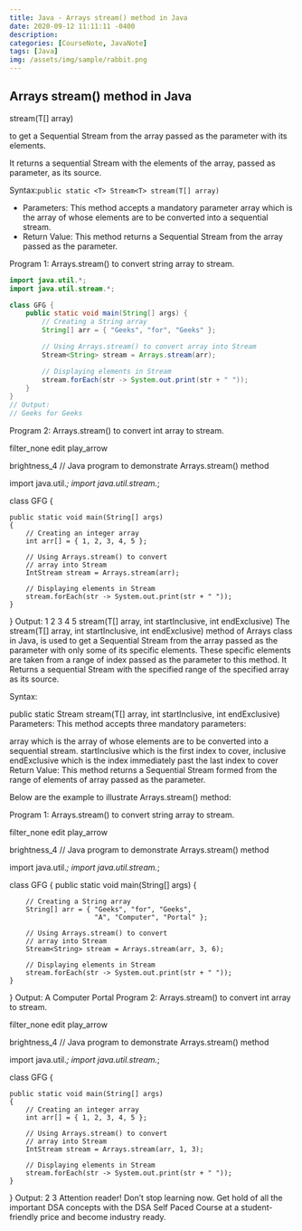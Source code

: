 ```yaml
---
title: Java - Arrays stream() method in Java
date: 2020-09-12 11:11:11 -0400
description:
categories: [CourseNote, JavaNote]
tags: [Java]
img: /assets/img/sample/rabbit.png
---
```



## Arrays stream() method in Java


stream(T[] array)

to get a Sequential Stream from the array passed as the parameter with its elements.

It returns a sequential Stream with the elements of the array, passed as parameter, as its source.

Syntax:`public static <T> Stream<T> stream(T[] array)`

- Parameters: This method accepts a mandatory parameter array which is the array of whose elements are to be converted into a sequential stream.
- Return Value: This method returns a Sequential Stream from the array passed as the parameter.



Program 1: Arrays.stream() to convert string array to stream.

```java
import java.util.*;
import java.util.stream.*;

class GFG {
    public static void main(String[] args) {
        // Creating a String array
        String[] arr = { "Geeks", "for", "Geeks" };

        // Using Arrays.stream() to convert array into Stream
        Stream<String> stream = Arrays.stream(arr);

        // Displaying elements in Stream
        stream.forEach(str -> System.out.print(str + " "));
    }
}
// Output:
// Geeks for Geeks
```


Program 2: Arrays.stream() to convert int array to stream.

filter_none
edit
play_arrow

brightness_4
// Java program to demonstrate Arrays.stream() method

import java.util.*;
import java.util.stream.*;

class GFG {

    public static void main(String[] args)
    {
        // Creating an integer array
        int arr[] = { 1, 2, 3, 4, 5 };

        // Using Arrays.stream() to convert
        // array into Stream
        IntStream stream = Arrays.stream(arr);

        // Displaying elements in Stream
        stream.forEach(str -> System.out.print(str + " "));
    }
}
Output:
1 2 3 4 5
stream(T[] array, int startInclusive, int endExclusive)
The stream(T[] array, int startInclusive, int endExclusive) method of Arrays class in Java, is used to get a Sequential Stream from the array passed as the parameter with only some of its specific elements. These specific elements are taken from a range of index passed as the parameter to this method. It Returns a sequential Stream with the specified range of the specified array as its source.

Syntax:

public static <T> Stream<T>
    stream(T[] array, int startInclusive, int endExclusive)
Parameters: This method accepts three mandatory parameters:

array which is the array of whose elements are to be converted into a sequential stream.
startInclusive which is the first index to cover, inclusive
endExclusive which is the index immediately past the last index to cover
Return Value: This method returns a Sequential Stream formed from the range of elements of array passed as the parameter.

Below are the example to illustrate Arrays.stream() method:

Program 1: Arrays.stream() to convert string array to stream.

filter_none
edit
play_arrow

brightness_4
// Java program to demonstrate Arrays.stream() method

import java.util.*;
import java.util.stream.*;

class GFG {
    public static void main(String[] args)
    {

        // Creating a String array
        String[] arr = { "Geeks", "for", "Geeks",
                         "A", "Computer", "Portal" };

        // Using Arrays.stream() to convert
        // array into Stream
        Stream<String> stream = Arrays.stream(arr, 3, 6);

        // Displaying elements in Stream
        stream.forEach(str -> System.out.print(str + " "));
    }
}
Output:
A Computer Portal
Program 2: Arrays.stream() to convert int array to stream.

filter_none
edit
play_arrow

brightness_4
// Java program to demonstrate Arrays.stream() method

import java.util.*;
import java.util.stream.*;

class GFG {

    public static void main(String[] args)
    {
        // Creating an integer array
        int arr[] = { 1, 2, 3, 4, 5 };

        // Using Arrays.stream() to convert
        // array into Stream
        IntStream stream = Arrays.stream(arr, 1, 3);

        // Displaying elements in Stream
        stream.forEach(str -> System.out.print(str + " "));
    }
}
Output:
2 3
Attention reader! Don’t stop learning now. Get hold of all the important DSA concepts with the DSA Self Paced Course at a student-friendly price and become industry ready.
